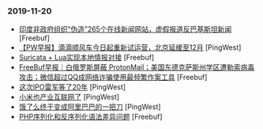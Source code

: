 ### 2019-11-20

* [印度非政府组织“伪造”265个在线新闻网站，虚假报道反巴基斯坦新闻](https://www.freebuf.com/news/220022.html) [Freebuf]
* [【PW早报】滴滴顺风车今日起重新试运营，北京延缓至12月](https://www.pingwest.com/w/198010) [PingWest]
* [Suricata + Lua实现本地情报对接](https://www.freebuf.com/sectool/218951.html) [Freebuf]
* [FreeBuf早报｜白俄罗斯屏蔽 ProtonMail；美国东德克萨斯州学区遭勒索病毒攻击；微信超过QQ成网络诈骗使用最频繁作案工具](https://www.freebuf.com/news/220568.html) [Freebuf]
* [这次IPO雷军等了20年](https://www.pingwest.com/a/197843) [PingWest]
* [小米也产业互联网了](https://www.pingwest.com/a/197999) [PingWest]
* [饿了么终于变成阿里巴巴的一把刀](https://www.pingwest.com/a/198001) [PingWest]
* [PHP序列化和反序列化语法差异问题](https://www.freebuf.com/articles/web/219062.html) [Freebuf]
